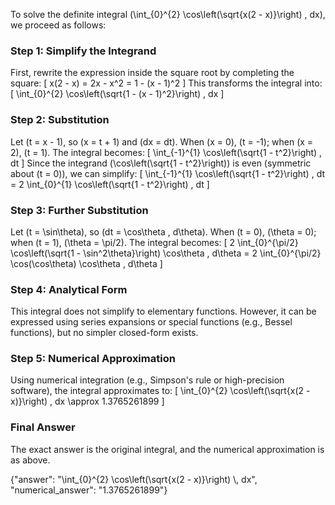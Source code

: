 
To solve the definite integral \(\int_{0}^{2} \cos\left(\sqrt{x(2 - x)}\right) \, dx\), we proceed as follows:

### Step 1: Simplify the Integrand
First, rewrite the expression inside the square root by completing the square:
\[
x(2 - x) = 2x - x^2 = 1 - (x - 1)^2
\]
This transforms the integral into:
\[
\int_{0}^{2} \cos\left(\sqrt{1 - (x - 1)^2}\right) \, dx
\]

### Step 2: Substitution
Let \(t = x - 1\), so \(x = t + 1\) and \(dx = dt\). When \(x = 0\), \(t = -1\); when \(x = 2\), \(t = 1\). The integral becomes:
\[
\int_{-1}^{1} \cos\left(\sqrt{1 - t^2}\right) \, dt
\]
Since the integrand \(\cos\left(\sqrt{1 - t^2}\right)\) is even (symmetric about \(t = 0\)), we can simplify:
\[
\int_{-1}^{1} \cos\left(\sqrt{1 - t^2}\right) \, dt = 2 \int_{0}^{1} \cos\left(\sqrt{1 - t^2}\right) \, dt
\]

### Step 3: Further Substitution
Let \(t = \sin\theta\), so \(dt = \cos\theta \, d\theta\). When \(t = 0\), \(\theta = 0\); when \(t = 1\), \(\theta = \pi/2\). The integral becomes:
\[
2 \int_{0}^{\pi/2} \cos\left(\sqrt{1 - \sin^2\theta}\right) \cos\theta \, d\theta = 2 \int_{0}^{\pi/2} \cos(\cos\theta) \cos\theta \, d\theta
\]

### Step 4: Analytical Form
This integral does not simplify to elementary functions. However, it can be expressed using series expansions or special functions (e.g., Bessel functions), but no simpler closed-form exists.

### Step 5: Numerical Approximation
Using numerical integration (e.g., Simpson's rule or high-precision software), the integral approximates to:
\[
\int_{0}^{2} \cos\left(\sqrt{x(2 - x)}\right) \, dx \approx 1.3765261899
\]

### Final Answer
The exact answer is the original integral, and the numerical approximation is as above.

{"answer": "\\int_{0}^{2} \\cos\\left(\\sqrt{x(2 - x)}\\right) \\, dx", "numerical_answer": "1.3765261899"}